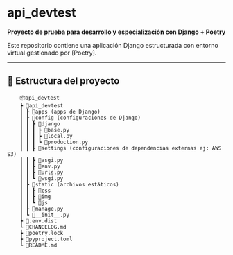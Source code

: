 # api_devtest

**Proyecto de prueba para desarrollo y especialización con Django + Poetry**

Este repositorio contiene una aplicación Django estructurada con entorno virtual gestionado por [Poetry].

---

## 📁 Estructura del proyecto
```
    📦api_devtest
    ┣ 📂api_devtest 
    ┃ ┣ 📂apps (apps de Django)
    ┃ ┣ 📂config (configuraciones de Django)
    ┃ ┃ ┣ 📂django
    ┃ ┃ ┃ ┣ 📜base.py
    ┃ ┃ ┃ ┣ 📜local.py
    ┃ ┃ ┃ ┗ 📜production.py
    ┃ ┃ ┣ 📂settings (configuraciones de dependencias externas ej: AWS S3)
    ┃ ┃ ┣ 📜asgi.py
    ┃ ┃ ┣ 📜env.py
    ┃ ┃ ┣ 📜urls.py
    ┃ ┃ ┗ 📜wsgi.py
    ┃ ┣ 📂static (archivos estáticos)
    ┃ ┃ ┣ 📂css
    ┃ ┃ ┣ 📂img
    ┃ ┃ ┗ 📂js
    ┃ ┣ 📜manage.py
    ┃ ┗ 📜__init__.py
    ┣ 📜.env.dist
    ┗ 📜CHANGELOG.md
    ┣ 📜poetry.lock
    ┣ 📜pyproject.toml
    ┗ 📜README.md
```